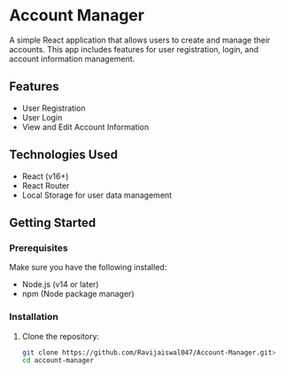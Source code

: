 # Account Manager

A simple React application that allows users to create and manage their accounts. This app includes features for user registration, login, and account information management.

## Features

- User Registration 
- User Login
- View and Edit Account Information

## Technologies Used

- React (v16+)
- React Router
- Local Storage for user data management

## Getting Started

### Prerequisites

Make sure you have the following installed:

- Node.js (v14 or later)
- npm (Node package manager)

### Installation

1. Clone the repository:

   ```bash
   git clone https://github.com/Ravijaiswal047/Account-Manager.git>
   cd account-manager

